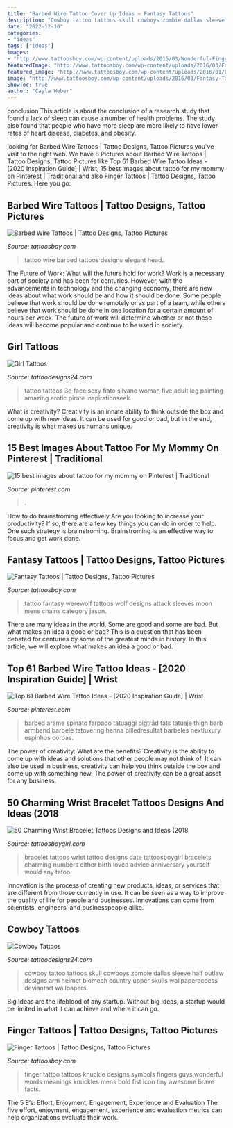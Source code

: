 ```yaml
---
title: "Barbed Wire Tattoo Cover Up Ideas ~ Fantasy Tattoos"
description: "Cowboy tattoo tattoos skull cowboys zombie dallas sleeve half outlaw designs arm helmet biomech country upper skulls wallpaperaccess deviantart wallpapers"
date: "2022-12-10"
categories:
- "ideas"
tags: ["ideas"]
images:
- "http://www.tattoosboy.com/wp-content/uploads/2016/03/Wonderful-Finger-Tattoo-144-AWl1105.jpg"
featuredImage: "http://www.tattoosboy.com/wp-content/uploads/2016/03/Fantasy-Tattoo-TB113.jpg"
featured_image: "http://www.tattoosboy.com/wp-content/uploads/2016/01/Elegant-Barbed-Wire-Tattoo-TB142.jpg"
image: "http://www.tattoosboy.com/wp-content/uploads/2016/03/Fantasy-Tattoo-TB113.jpg"
ShowToc: true
author: "Cayla Weber"
---
```



conclusion
This article is about the conclusion of a research study that found a lack of sleep can cause a number of health problems. The study also found that people who have more sleep are more likely to have lower rates of heart disease, diabetes, and obesity.

	

		
looking for Barbed Wire Tattoos | Tattoo Designs, Tattoo Pictures you've visit to the right web. We have 8 Pictures about Barbed Wire Tattoos | Tattoo Designs, Tattoo Pictures like Top 61 Barbed Wire Tattoo Ideas - [2020 Inspiration Guide] | Wrist, 15 best images about tattoo for my mommy on Pinterest | Traditional and also Finger Tattoos | Tattoo Designs, Tattoo Pictures. Here you go:
		
    
## Barbed Wire Tattoos | Tattoo Designs, Tattoo Pictures

<img loading=lazy src="http://www.tattoosboy.com/wp-content/uploads/2016/01/Elegant-Barbed-Wire-Tattoo-TB142.jpg" onerror="this.onerror=null;this.src='https://tse2.mm.bing.net/th?id=OIP.Jj8xtK31vzZPJj9l1VmbmgHaGQ&amp;pid=15.1';" alt="Barbed Wire Tattoos | Tattoo Designs, Tattoo Pictures">

_Source: tattoosboy.com_

>tattoo wire barbed tattoos designs elegant head. 

	

The Future of Work: What will the future hold for work?
Work is a necessary part of society and has been for centuries. However, with the advancements in technology and the changing economy, there are new ideas about what work should be and how it should be done. Some people believe that work should be done remotely or as part of a team, while others believe that work should be done in one location for a certain amount of hours per week. The future of work will determine whether or not these ideas will become popular and continue to be used in society.

    
## Girl Tattoos

<img loading=lazy src="http://www.tattoodesigns24.com/wp-content/uploads/2015/01/Sexy-Girl-Tattoo.jpg" onerror="this.onerror=null;this.src='https://tse1.mm.bing.net/th?id=OIP.3udlsW80loltorphVLOzWQHaJF&amp;pid=15.1';" alt="Girl Tattoos">

_Source: tattoodesigns24.com_

>tattoo tattoos 3d face sexy fiato silvano woman five adult leg painting amazing erotic pirate inspirationseek. 

	

What is creativity?
Creativity is an innate ability to think outside the box and come up with new ideas. It can be used for good or bad, but in the end, creativity is what makes us humans unique.

    
## 15 Best Images About Tattoo For My Mommy On Pinterest | Traditional

<img loading=lazy src="https://s-media-cache-ak0.pinimg.com/736x/2f/ef/b1/2fefb1c5ac58ed501293113ac6e166cc.jpg" onerror="this.onerror=null;this.src='https://tse4.mm.bing.net/th?id=OIP.UiP5c-sVv6x10HtnRz2U5gHaJ6&amp;pid=15.1';" alt="15 best images about tattoo for my mommy on Pinterest | Traditional">

_Source: pinterest.com_

>. 

	

How to do brainstroming effectively
Are you looking to increase your productivity? If so, there are a few key things you can do in order to help. One such strategy is brainstroming. Brainstroming is an effective way to focus and get work done.

    
## Fantasy Tattoos | Tattoo Designs, Tattoo Pictures

<img loading=lazy src="http://www.tattoosboy.com/wp-content/uploads/2016/03/Fantasy-Tattoo-TB113.jpg" onerror="this.onerror=null;this.src='https://tse1.mm.bing.net/th?id=OIP.Z9Ifj_gzdyOtlOxWnJJ-jQHaHQ&amp;pid=15.1';" alt="Fantasy Tattoos | Tattoo Designs, Tattoo Pictures">

_Source: tattoosboy.com_

>tattoo fantasy werewolf tattoos wolf designs attack sleeves moon mens chains category jason. 

	

There are many ideas in the world. Some are good and some are bad. But what makes an idea a good or bad? This is a question that has been debated for centuries by some of the greatest minds in history. In this article, we will explore what makes an idea a good or bad.

    
## Top 61 Barbed Wire Tattoo Ideas - [2020 Inspiration Guide] | Wrist

<img loading=lazy src="https://i.pinimg.com/originals/c3/ac/4d/c3ac4d02b3fbe421003916deb28eae6d.jpg" onerror="this.onerror=null;this.src='https://tse4.mm.bing.net/th?id=OIP.aetoVE1hV-9baQ_WxMRGOgHaGP&amp;pid=15.1';" alt="Top 61 Barbed Wire Tattoo Ideas - [2020 Inspiration Guide] | Wrist">

_Source: pinterest.com_

>barbed arame spinato farpado tatuaggi pigtråd tats tatuaje thigh barb armband barbelé tatovering henna billedresultat barbelés nextluxury espinhos coroas. 

	

The power of creativity: What are the benefits?
Creativity is the ability to come up with ideas and solutions that other people may not think of. It can also be used in business, creativity can help you think outside the box and come up with something new. The power of creativity can be a great asset for any business.

    
## 50 Charming Wrist Bracelet Tattoos Designs And Ideas (2018

<img loading=lazy src="https://2.bp.blogspot.com/-ZauIon8wd2Q/WBJgFvFb1qI/AAAAAAAAAvQ/MsCCKRKRkQcJgGBQDtHynlCHo6mYghCvACLcB/s1600/Date%2BBracelet%2Btattoos%2Bdesign%2Band%2BIdeas.JPG" onerror="this.onerror=null;this.src='https://tse3.mm.bing.net/th?id=OIP.LEXeKdQmwPGT3nms8nhRugHaHW&amp;pid=15.1';" alt="50 Charming Wrist Bracelet Tattoos Designs and Ideas (2018">

_Source: tattoosboygirl.com_

>bracelet tattoos wrist tattoo designs date tattoosboygirl bracelets charming numbers either birth loved advice anniversary yourself would any tatoo. 

	

Innovation is the process of creating new products, ideas, or services that are different from those currently in use. It can be seen as a way to improve the quality of life for people and businesses. Innovations can come from scientists, engineers, and businesspeople alike.

    
## Cowboy Tattoos

<img loading=lazy src="http://www.tattoodesigns24.com/wp-content/uploads/2014/12/Zombie-Cowboy-Tattoo-Picture.jpg" onerror="this.onerror=null;this.src='https://tse3.mm.bing.net/th?id=OIP.WSg4c7Erq42UlScMHlw_-gHaNw&amp;pid=15.1';" alt="Cowboy Tattoos">

_Source: tattoodesigns24.com_

>cowboy tattoo tattoos skull cowboys zombie dallas sleeve half outlaw designs arm helmet biomech country upper skulls wallpaperaccess deviantart wallpapers. 

	

Big Ideas are the lifeblood of any startup. Without big ideas, a startup would be limited in what it can achieve and where it can go.

    
## Finger Tattoos | Tattoo Designs, Tattoo Pictures

<img loading=lazy src="http://www.tattoosboy.com/wp-content/uploads/2016/03/Wonderful-Finger-Tattoo-144-AWl1105.jpg" onerror="this.onerror=null;this.src='https://tse3.mm.bing.net/th?id=OIP.l38MSZ4UBB94JGM1isI70wHaEl&amp;pid=15.1';" alt="Finger Tattoos | Tattoo Designs, Tattoo Pictures">

_Source: tattoosboy.com_

>finger tattoo tattoos knuckle designs symbols fingers guys wonderful words meanings knuckles mens bold fist icon tiny awesome brave facts. 

	

The 5 E’s: Effort, Enjoyment, Engagement, Experience and Evaluation
The five effort, enjoyment, engagement, experience and evaluation metrics can help organizations evaluate their work.

